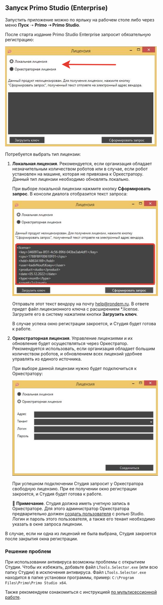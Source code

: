## Запуск Primo Studio (Enterprise)

Запустить приложение можно по ярлыку на рабочем столе либо через меню **Пуск** ➝ **Primo ➝ Primo Studio**.

После старта издание Primo Studio Enterprise запросит обязательную регистрацию:

![](<../../.gitbook/assets/Лицензии в Студии.png>)

Потребуется выбрать тип лицензии:

1. **Локальная лицензия**. Рекомендуется, если организация обладает незначительным количеством роботов или в случае, если робот установлен на машине, которая не привязана к Оркестратору. Данный тип лицензии необходимо обновлять локально.
  
    При выборе локальной лицензии нажмите кнопку **Сформировать запрос**. В консоли диалога отобразится текст запроса:
    
    ![](<../../.gitbook/assets/текст-лицензии.png>)
    
    Отправьте этот текст вендору на почту [help@rondem.ru](mailto:help@rondem.ru). В ответе придет файл лицензионного ключа с расширением \*.license. Загрузите его в систему нажатием кнопки **Загрузить ключ**. 
    
    В случае успеха окно регистрации закроется, и Студия будет готова к работе. 

2. **Оркестраторная лицензия**. Управление лицензиями и их обновление будет осуществляться через Оркестратор. Рекомендуется использовать, если организация обладает большим количеством роботов, и обновлением всех лицензий удобнее управлять из единого источника.

   При выборе данной лицензии нужно будет подключиться к Оркестратору:
   
   ![](<../../.gitbook/assets/оркестраторная-версия-Студии.png>)
   
   При успешном подключении Студия запросит у Оркестратора свободную лицензию. При ее получении окно регистрации закроется, и Студия будет готова к работе. 
   
   :small_blue_diamond: **Примечание**. Студия должна иметь учетную запись в Оркестраторе. Для этого администратор Оркестратора предварительно должен [создать пользователя](https://docs.primo-rpa.ru/primo-rpa/orchestrator/settings/users/orch-users) с ролью Studio. Логин и пароль этого пользователя, а также его тенант необходимо указать в окне запроса лицензии.

В случае, если ни одна из лицензий не была выбрана, Студия закроется после закрытия окна регистрации. 

### Решение проблем
При использовании антивируса возможны проблемы с открытием Студии. Чтобы их избежать, добавьте файл `LTools.Selector.exe` (или всю папку Студии) в исключения антивируса. Файл `LTools.Selector.exe` находится в папке установки программы, пример: `C:\Program Files\Primo\Primo Studio x64`.

Также рекомендуем ознакомиться с инструкцией [по мультисессионной работе](https://docs.primo-rpa.ru/primo-rpa/primo-studio/settings/multisession).
